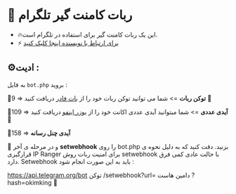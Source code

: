# 🤖 ربات کامنت گیر تلگرام
- 🔥این یک ربات کامنت گیر برای استفاده در تلگرام است.
- ⚡️ [برای ارتباط با نویسنده اینجا کلیک کنید](https://t.me/ixAmirCom)

## ⚙️ادیت :

به فایل ` bot.php ` بروید :

 📌9 => **توکن ربات** => شما می توانید توکن ربات خود را از [بات فادر](https://t.me/botfather) دریافت کنید 🤖

 📌109 =>  **آیدی عددی** => شما میتوانید آیدی عددی اکانت خود را از [یوزر اینفو](https://t.me/userinfoBot) دریافت کنید🤖
 
 📌158 =>  **آیدی چنل رسانه** 

 📌 و در مرحله ی آخر **setwebhook** را روی bot.php بزنید. دقت کنید که به دلیل نحوه ی قرارگیری IP Ranger برای امنیت ربات روش setwebhook با حالت عادی کمی فرق دارد. Setwebhook باید به این صورت انجام شود :

https://api.telegram.org/bot توکن /setwebhook?url= دامین هاست ?hash=okimking 🔗
